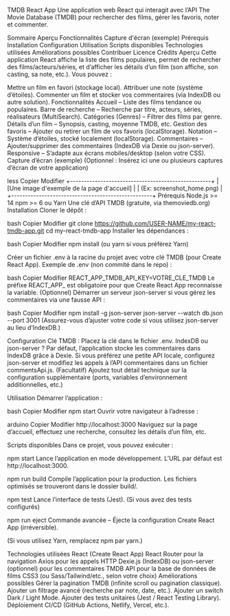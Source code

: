 TMDB React App
Une application web React qui interagit avec l’API The Movie Database (TMDB) pour rechercher des films, gérer les favoris, noter et commenter.

Sommaire
Aperçu
Fonctionnalités
Capture d'écran (exemple)
Prérequis
Installation
Configuration
Utilisation
Scripts disponibles
Technologies utilisées
Améliorations possibles
Contribuer
Licence
Crédits
Aperçu
Cette application React affiche la liste des films populaires, permet de rechercher des films/acteurs/séries, et d’afficher les détails d’un film (son affiche, son casting, sa note, etc.).
Vous pouvez :

Mettre un film en favori (stockage local).
Attribuer une note (système d’étoiles).
Commenter un film et stocker vos commentaires (via IndexDB ou autre solution).
Fonctionnalités
Accueil – Liste des films tendance ou populaires.
Barre de recherche – Recherche par titre, acteurs, séries, réalisateurs (MultiSearch).
Catégories (Genres) – Filtrer des films par genre.
Détails d’un film – Synopsis, casting, moyenne TMDB, etc.
Gestion des favoris – Ajouter ou retirer un film de vos favoris (localStorage).
Notation – Système d’étoiles, stocké localement (localStorage).
Commentaires – Ajouter/supprimer des commentaires (IndexDB via Dexie ou json-server).
Responsive – S’adapte aux écrans mobiles/desktop (selon votre CSS).
Capture d’écran (exemple)
(Optionnel : Insérez ici une ou plusieurs captures d’écran de votre application)

less
Copier
Modifier
+---------------------------------------------------+
| [Une image d'exemple de la page d'accueil]       |
|   (Ex: screenshot_home.png)                       |
+---------------------------------------------------+
Prérequis
Node.js >= 14
npm >= 6 ou Yarn
Une clé d’API TMDB (gratuite, via themoviedb.org)
Installation
Cloner le dépôt :

bash
Copier
Modifier
git clone https://github.com/USER-NAME/my-react-tmdb-app.git
cd my-react-tmdb-app
Installer les dépendances :

bash
Copier
Modifier
npm install
(ou yarn si vous préférez Yarn)

Créer un fichier .env à la racine du projet avec votre clé TMDB (pour Create React App).
Exemple de .env (non commité dans le repo) :

bash
Copier
Modifier
REACT_APP_TMDB_API_KEY=VOTRE_CLE_TMDB
Le préfixe REACT_APP_ est obligatoire pour que Create React App reconnaisse la variable.
(Optionnel) Démarrer un serveur json-server si vous gérez les commentaires via une fausse API :

bash
Copier
Modifier
npm install -g json-server
json-server --watch db.json --port 3001
(Assurez-vous d’ajuster votre code si vous utilisez json-server au lieu d’IndexDB.)

Configuration
Clé TMDB : Placez la clé dans le fichier .env.
IndexDB ou json-server ?
Par défaut, l’application stocke les commentaires dans IndexDB grâce à Dexie. Si vous préférez une petite API locale, configurez json-server et modifiez les appels à l’API commentaires dans un fichier commentsApi.js.
(Facultatif) Ajoutez tout détail technique sur la configuration supplémentaire (ports, variables d’environnement additionnelles, etc.)

Utilisation
Démarrer l’application :

bash
Copier
Modifier
npm start
Ouvrir votre navigateur à l’adresse :

arduino
Copier
Modifier
http://localhost:3000
Naviguez sur la page d’accueil, effectuez une recherche, consultez les détails d’un film, etc.

Scripts disponibles
Dans ce projet, vous pouvez exécuter :

npm start
Lance l’application en mode développement. L’URL par défaut est http://localhost:3000.

npm run build
Compile l’application pour la production.
Les fichiers optimisés se trouveront dans le dossier build/.

npm test
Lance l’interface de tests (Jest). (Si vous avez des tests configurés)

npm run eject
Commande avancée – Éjecte la configuration Create React App (irréversible).

(Si vous utilisez Yarn, remplacez npm par yarn.)

Technologies utilisées
React (Create React App)
React Router pour la navigation
Axios pour les appels HTTP
Dexie.js (IndexDB) ou json-server (optionnel) pour les commentaires
TMDB API pour la base de données de films
CSS3 (ou Sass/Tailwind/etc., selon votre choix)
Améliorations possibles
Gérer la pagination TMDB (infinite scroll ou pagination classique).
Ajouter un filtrage avancé (recherche par note, date, etc.).
Ajouter un switch Dark / Light Mode.
Ajouter des tests unitaires (Jest / React Testing Library).
Déploiement CI/CD (GitHub Actions, Netlify, Vercel, etc.).
